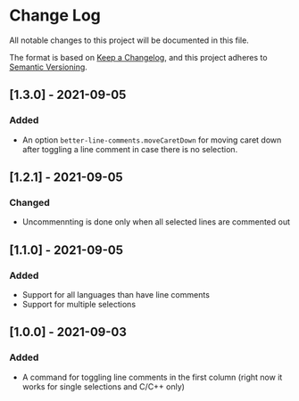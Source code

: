 # Change Log

All notable changes to this project will be documented in this file.

The format is based on [Keep a Changelog](https://keepachangelog.com/en/1.0.0/),
and this project adheres to [Semantic Versioning](https://semver.org/spec/v2.0.0.html).

## [1.3.0] - 2021-09-05
### Added
- An option `better-line-comments.moveCaretDown` for moving caret down after toggling a line comment in case there is no selection.

## [1.2.1] - 2021-09-05
### Changed
- Uncommennting is done only when all selected lines are commented out

## [1.1.0] - 2021-09-05
### Added
- Support for all languages than have line comments
- Support for multiple selections

## [1.0.0] - 2021-09-03
### Added
- A command for toggling line comments in the first column (right now it works for single selections and C/C++ only)

